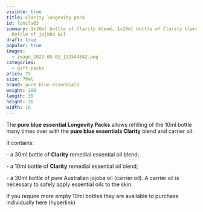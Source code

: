 ```yaml
---
visible: true
title: Clarity longevity pack
id: loncla03
summary: 1x30ml bottle of Clarity blend, 1x10ml bottle of Clarity blend, 1x30ml
  bottle of jojoba oil
draft: true
popular: true
images:
  - image_2022-05-01_132544842.png
categories:
  - gift-packs
price: 75
size: 70ml
brand: pure blue essentials
weight: 280
length: 35
height: 16
width: 16
---
```

The **pure blue essential Longevity Packs** allows refilling of the 10ml bottle many times over with the **pure blue essentials Clarity** blend and carrier oil. 

It contains:

\- a 30ml bottle of **Clarity** remedial essential oil blend;

\- a 10ml bottle of **Clarity** remedial essential oil blend;

\- a 30ml bottle of pure Australian jojoba oil (carrier oil).  A carrier oil is necessary to safely apply essential oils to the skin.

If you require more empty 10ml bottles they are available to purchase individually here (hyperlink)